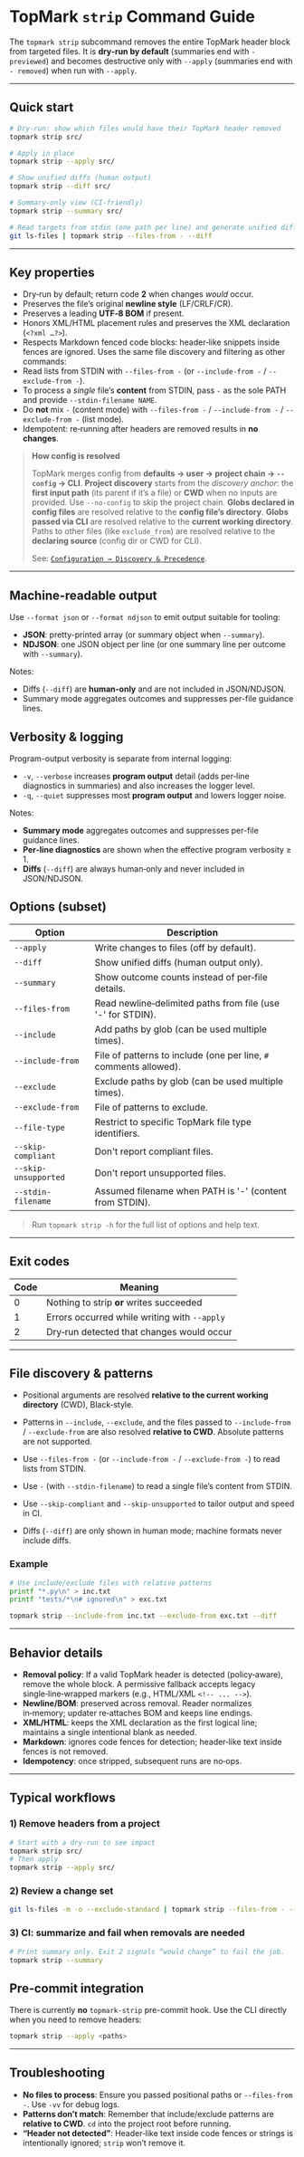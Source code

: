 <!--
topmark:header:start

  project      : TopMark
  file         : strip.md
  file_relpath : docs/usage/commands/strip.md
  license      : MIT
  copyright    : (c) 2025 Olivier Biot

topmark:header:end
-->

# TopMark `strip` Command Guide

The `topmark strip` subcommand removes the entire TopMark header block from targeted files. It is
**dry‑run by default** (summaries end with `- previewed`) and becomes destructive only with `--apply` (summaries end with `- removed`) when run with `--apply`.

______________________________________________________________________

## Quick start

```bash
# Dry‑run: show which files would have their TopMark header removed
topmark strip src/

# Apply in place
topmark strip --apply src/

# Show unified diffs (human output)
topmark strip --diff src/

# Summary‑only view (CI‑friendly)
topmark strip --summary src/

# Read targets from stdin (one path per line) and generate unified diff output
git ls-files | topmark strip --files-from - --diff
```

______________________________________________________________________

## Key properties

- Dry‑run by default; return code **2** when changes *would* occur.
- Preserves the file’s original **newline style** (LF/CRLF/CR).
- Preserves a leading **UTF‑8 BOM** if present.
- Honors XML/HTML placement rules and preserves the XML declaration (`<?xml …?>`).
- Respects Markdown fenced code blocks: header‑like snippets inside fences are ignored. Uses the
  same file discovery and filtering as other commands:
- Read lists from STDIN with `--files-from -` (or `--include-from -` / `--exclude-from -`).
- To process a *single* file’s **content** from STDIN, pass `-` as the sole PATH and provide
  `--stdin-filename NAME`.
- Do **not** mix `-` (content mode) with `--files-from -` / `--include-from -` / `--exclude-from -`
  (list mode).
- Idempotent: re‑running after headers are removed results in **no changes**.

> **How config is resolved**
>
> TopMark merges config from **defaults → user → project chain → `--config` → CLI**.
> **Project discovery** starts from the *discovery anchor*: the **first input path**
> (its parent if it’s a file) or **CWD** when no inputs are provided. Use `--no-config`
> to skip the project chain. **Globs declared in config files** are resolved relative
> to the **config file’s directory**. **Globs passed via CLI** are resolved relative
> to the **current working directory**. Paths to other files (like `exclude_from`)
> are resolved relative to the **declaring source** (config dir or CWD for CLI).
>
> See: [`Configuration → Discovery & Precedence`](../../configuration/discovery.md).

______________________________________________________________________

## Machine-readable output

Use `--format json` or `--format ndjson` to emit output suitable for tooling:

- **JSON**: pretty-printed array (or summary object when `--summary`).
- **NDJSON**: one JSON object per line (or one summary line per outcome with `--summary`).

Notes:

- Diffs (`--diff`) are **human-only** and are not included in JSON/NDJSON.
- Summary mode aggregates outcomes and suppresses per-file guidance lines.

## Verbosity & logging

Program-output verbosity is separate from internal logging:

- `-v`, `--verbose` increases **program output** detail (adds per‑line diagnostics in summaries) and also increases the logger level.
- `-q`, `--quiet` suppresses most **program output** and lowers logger noise.

Notes:

- **Summary mode** aggregates outcomes and suppresses per-file guidance lines.
- **Per‑line diagnostics** are shown when the effective program verbosity ≥ 1.
- **Diffs** (`--diff`) are always human‑only and never included in JSON/NDJSON.

## Options (subset)

| Option               | Description                                                       |
| -------------------- | ----------------------------------------------------------------- |
| `--apply`            | Write changes to files (off by default).                          |
| `--diff`             | Show unified diffs (human output only).                           |
| `--summary`          | Show outcome counts instead of per‑file details.                  |
| `--files-from`       | Read newline‑delimited paths from file (use '-' for STDIN).       |
| `--include`          | Add paths by glob (can be used multiple times).                   |
| `--include-from`     | File of patterns to include (one per line, `#` comments allowed). |
| `--exclude`          | Exclude paths by glob (can be used multiple times).               |
| `--exclude-from`     | File of patterns to exclude.                                      |
| `--file-type`        | Restrict to specific TopMark file type identifiers.               |
| `--skip-compliant`   | Don't report compliant files.                                     |
| `--skip-unsupported` | Don't report unsupported files.                                   |
| `--stdin-filename`   | Assumed filename when PATH is '-' (content from STDIN).           |

> Run `topmark strip -h` for the full list of options and help text.

______________________________________________________________________

## Exit codes

| Code | Meaning                                      |
| ---- | -------------------------------------------- |
| 0    | Nothing to strip **or** writes succeeded     |
| 1    | Errors occurred while writing with `--apply` |
| 2    | Dry‑run detected that changes would occur    |

______________________________________________________________________

## File discovery & patterns

- Positional arguments are resolved **relative to the current working directory** (CWD),
  Black‑style.

- Patterns in `--include`, `--exclude`, and the files passed to `--include-from` / `--exclude-from`
  are also resolved **relative to CWD**. Absolute patterns are not supported.

- Use `--files-from -` (or `--include-from -` / `--exclude-from -`) to read lists from STDIN.

- Use `-` (with `--stdin-filename`) to read a single file’s content from STDIN.

- Use `--skip-compliant` and `--skip-unsupported` to tailor output and speed in CI.

- Diffs (`--diff`) are only shown in human mode; machine formats never include diffs.

### Example

```bash
# Use include/exclude files with relative patterns
printf "*.py\n" > inc.txt
printf "tests/*\n# ignored\n" > exc.txt

topmark strip --include-from inc.txt --exclude-from exc.txt --diff
```

______________________________________________________________________

## Behavior details

- **Removal policy**: If a valid TopMark header is detected (policy‑aware), remove the whole block.
  A permissive fallback accepts legacy single‑line‑wrapped markers (e.g., HTML/XML `<!-- ... -->`).
- **Newline/BOM**: preserved across removal. Reader normalizes in‑memory; updater re‑attaches BOM
  and keeps line endings.
- **XML/HTML**: keeps the XML declaration as the first logical line; maintains a single intentional
  blank as needed.
- **Markdown**: ignores code fences for detection; header‑like text inside fences is not removed.
- **Idempotency**: once stripped, subsequent runs are no‑ops.

______________________________________________________________________

## Typical workflows

### 1) Remove headers from a project

```bash
# Start with a dry‑run to see impact
topmark strip src/
# Then apply
topmark strip --apply src/
```

### 2) Review a change set

```bash
git ls-files -m -o --exclude-standard | topmark strip --files-from - --diff
```

### 3) CI: summarize and fail when removals are needed

```bash
# Print summary only. Exit 2 signals “would change” to fail the job.
topmark strip --summary
```

## Pre‑commit integration

There is currently **no** `topmark-strip` pre-commit hook. Use the CLI directly when you need to
remove headers:

```bash
topmark strip --apply <paths>
```

______________________________________________________________________

## Troubleshooting

- **No files to process**: Ensure you passed positional paths or `--files-from -`. Use `-vv` for
  debug logs.
- **Patterns don’t match**: Remember that include/exclude patterns are **relative to CWD**. `cd`
  into the project root before running.
- **“Header not detected”**: Header‑like text inside code fences or strings is intentionally
  ignored; `strip` won’t remove it.
